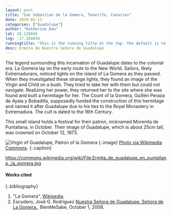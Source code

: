 ```yaml
---
layout: post
title: "San Sebastian de la Gomera, Tenerife, Canarias"
date: 2019-02-11
categories: ["Guadalupe"]
author: "Katherine Dau"
lat: 28.126604
lng: -17.104034
runningtitle: "this is the running title at the top. the default is to display the site title, so to activate the running title you will need to uncomment in the post.html layout"
desc: Ermita de Nuestra Señora de Guadalupe
---
```

The legend surrounding this incarnation of Guadalupe dates to the colonial era. La Gomera lay on the early route to the New World. Sailors, likely Extremadurans, noticed lights on the island of La Gomera as they passed. When they investigated these strange lights, they found an image of the Virgin and Child on a bush. They tried to take her with them but could not navigate. Realizing her power, they returned her to the site where she was found and built a hermitage for her. The Count of la Gomera, Guillén Peraza de Ayala y Bobadilla, supposedly funded the construction of this hermitage and named it after Guadalupe due to his ties to the Royal Monastery in Extremadura. The cult is dated to the 16th Century.  

This small island holds a festival for their patron, nicknamed Morenita de Puntallana, in October. Their image of Guadalupe, which is about 25cm tall, was crowned on October 12, 1973.

![Virgin of Guadalupe, Patron of la Gomera](Virgen_de_guadalupe,_patrona_de_la_gomera.jpg)
   {:.image}
[Photo via Wikimedia Commons](https://es.wikipedia.org/wiki/Archivo:Virgen_de_guadalupe,_patrona_de_la_gomera.jpg).
   {:.caption}

https://commons.wikimedia.org/wiki/File:Ermita_de_guadalupe_en_puntallana,_la_gomera.jpg

#### Works cited

{:.bibliography}
1. "La Gomera", [Wikipedia](https://en.wikipedia.org/wiki/La_Gomera).
2. Escudero, José G. Rodríguez [Nuestra Señora de Guadalupe. Señora de La Gomera.](https://www.bienmesabe.org/noticia/2008/Octubre/nuestra-senora-de-guadalupe-senora-de-la-gomera), BienMeSabe, October 1, 2008.
